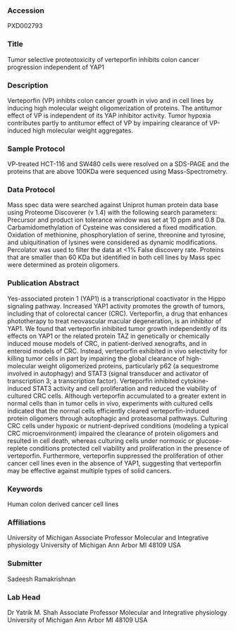 ### Accession
PXD002793

### Title
Tumor selective proteotoxicity of verteporfin inhibits colon cancer progression independent of YAP1

### Description
Verteporfin (VP) inhibts colon cancer growth in vivo and in cell lines by inducing high molecular weight oligomerization of proteins. The antitumor effect of VP is independent of its YAP inhibitor activity. Tumor hypoxia contributes partly to antitumor effect of VP by impairing clearance of VP-induced high molecular weight aggregates.

### Sample Protocol
VP-treated HCT-116 and SW480 cells were resolved on a SDS-PAGE and the proteins that are above 100KDa were sequenced using Mass-Spectrometry.

### Data Protocol
Mass spec data were searched against Uniprot human protein data base using Proteome Discoverer (v 1.4) with the following search parameters:  Precursor and product ion tolerance window was set at 10 ppm and 0.8 Da.  Carbamidomethylation of Cysteine was considered a fixed modification.  Oxidation of methionine, phosphorylation of serine, threonine and tyrosine, and ubiquitination of lysines were considered as dynamic modifications.  Percolator was used to filter the data at <1% False discovery rate. Proteins that are smaller than 60 KDa but identified in both cell lines by Mass spec were determined as protein oligomers.

### Publication Abstract
Yes-associated protein 1 (YAP1) is a transcriptional coactivator in the Hippo signaling pathway. Increased YAP1 activity promotes the growth of tumors, including that of colorectal cancer (CRC). Verteporfin, a drug that enhances phototherapy to treat neovascular macular degeneration, is an inhibitor of YAP1. We found that verteporfin inhibited tumor growth independently of its effects on YAP1 or the related protein TAZ in genetically or chemically induced mouse models of CRC, in patient-derived xenografts, and in enteroid models of CRC. Instead, verteporfin exhibited in vivo selectivity for killing tumor cells in part by impairing the global clearance of high-molecular weight oligomerized proteins, particularly p62 (a sequestrome involved in autophagy) and STAT3 (signal transducer and activator of transcription 3; a transcription factor). Verteporfin inhibited cytokine-induced STAT3 activity and cell proliferation and reduced the viability of cultured CRC cells. Although verteporfin accumulated to a greater extent in normal cells than in tumor cells in vivo, experiments with cultured cells indicated that the normal cells efficiently cleared verteporfin-induced protein oligomers through autophagic and proteasomal pathways. Culturing CRC cells under hypoxic or nutrient-deprived conditions (modeling a typical CRC microenvironment) impaired the clearance of protein oligomers and resulted in cell death, whereas culturing cells under normoxic or glucose-replete conditions protected cell viability and proliferation in the presence of verteporfin. Furthermore, verteporfin suppressed the proliferation of other cancer cell lines even in the absence of YAP1, suggesting that verteporfin may be effective against multiple types of solid cancers.

### Keywords
Human colon derived cancer cell lines

### Affiliations
University of Michigan
Associate Professor Molecular and Integrative physiology University of Michigan Ann Arbor MI 48109 USA

### Submitter
Sadeesh Ramakrishnan

### Lab Head
Dr Yatrik M. Shah
Associate Professor Molecular and Integrative physiology University of Michigan Ann Arbor MI 48109 USA


